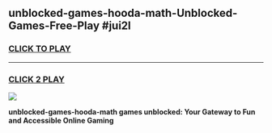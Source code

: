 
## unblocked-games-hooda-math-Unblocked-Games-Free-Play #jui2l
<h3>
<a href="https://us.freeplayer.one?title=unblocked-games-hooda-math&ref=9M">CLICK TO PLAY</a></h3>
<hr>

<h3>
<a href="https://us.freeplayer.one?title=unblocked-games-hooda-math&ref=9M">CLICK 2 PLAY</a>
  
</h3>

<a href="https://us.freeplayer.one?title=unblocked-games-hooda-math&ref=9M"><img src="https://clearcache.store/games.png"></a>


**unblocked-games-hooda-math games unblocked: Your Gateway to Fun and Accessible Online Gaming**
